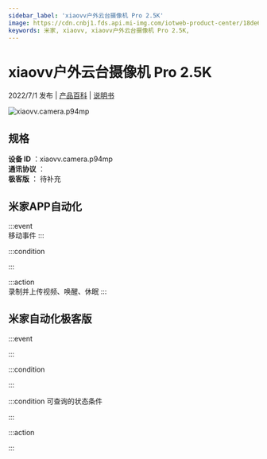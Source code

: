```yaml
---
sidebar_label: 'xiaovv户外云台摄像机 Pro 2.5K'
image: https://cdn.cnbj1.fds.api.mi-img.com/iotweb-product-center/18de68eb075a180ea8b9cca3752d23ec_1647423470998.png?GalaxyAccessKeyId=AKVGLQWBOVIRQ3XLEW&Expires=9223372036854775807&Signature=sdVXhM3y7rumnzj+Nl+3kdNdA+U=
keywords: 米家, xiaovv, xiaovv户外云台摄像机 Pro 2.5K, 
---
```

# xiaovv户外云台摄像机 Pro 2.5K

2022/7/1 发布 | [产品百科](https://home.mi.com/webapp/content/baike/product/index.html?model=xiaovv.camera.p94mp/) | [说明书](https://home.mi.com/views/introduction.html?model=xiaovv.camera.p94mp&region=cn)

![xiaovv.camera.p94mp](https://cdn.cnbj1.fds.api.mi-img.com/iotweb-product-center/18de68eb075a180ea8b9cca3752d23ec_1647423470998.png?GalaxyAccessKeyId=AKVGLQWBOVIRQ3XLEW&Expires=9223372036854775807&Signature=sdVXhM3y7rumnzj+Nl+3kdNdA+U=)

## 规格  
> 
**设备 ID** ：xiaovv.camera.p94mp  
**通讯协议** ：  
**极客版**  ： 待补充 


## 米家APP自动化  

:::event  
移动事件
:::

:::condition  

:::

:::action   
录制并上传视频、唤醒、休眠
:::

## 米家自动化极客版  

:::event  

:::

:::condition  

:::

:::condition 可查询的状态条件  

:::

:::action  

:::

        
